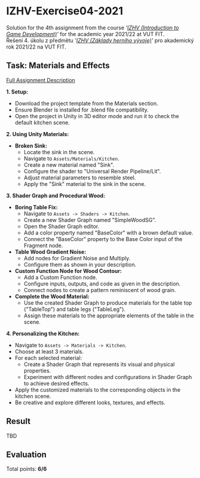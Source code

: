 # IZHV-Exercise04-2021

Solution for the 4th assignment from the course _'[IZHV (Introduction to Game Development)](https://www.fit.vut.cz/study/course/250838/)'_ for the academic year 2021/22 at VUT FIT. \
Řešení 4. úkolu z předmětu _'[IZHV (Základy herního vývoje)](https://www.fit.vut.cz/study/course/250838/.cs)'_ pro akademický rok 2021/22 na VUT FIT.

## Task: Materials and Effects

[Full Assignment Description](http://cphoto.fit.vutbr.cz/ludo/courses/izhv/exercises/e4/)

**1. Setup:**

- Download the project template from the Materials section.
- Ensure Blender is installed for .blend file compatibility.
- Open the project in Unity in 3D editor mode and run it to check the default kitchen scene.

**2. Using Unity Materials:**

- **Broken Sink:**
  - Locate the sink in the scene.
  - Navigate to `Assets/Materials/Kitchen`.
  - Create a new material named "Sink".
  - Configure the shader to "Universal Render Pipeline/Lit".
  - Adjust material parameters to resemble steel.
  - Apply the "Sink" material to the sink in the scene.

**3. Shader Graph and Procedural Wood:**

- **Boring Table Fix:**
  - Navigate to `Assets -> Shaders -> Kitchen`.
  - Create a new Shader Graph named "SimpleWoodSG".
  - Open the Shader Graph editor.
  - Add a color property named "BaseColor" with a brown default value.
  - Connect the "BaseColor" property to the Base Color input of the Fragment node.
- **Table Wood Gradient Noise:**
  - Add nodes for Gradient Noise and Multiply.
  - Configure them as shown in your description.
- **Custom Function Node for Wood Contour:**
  - Add a Custom Function node.
  - Configure inputs, outputs, and code as given in the description.
  - Connect nodes to create a pattern reminiscent of wood grain.
- **Complete the Wood Material:**
  - Use the created Shader Graph to produce materials for the table top ("TableTop") and table legs ("TableLeg").
  - Assign these materials to the appropriate elements of the table in the scene.

**4. Personalizing the Kitchen:**

- Navigate to `Assets -> Materials -> Kitchen`.
- Choose at least 3 materials.
- For each selected material:
  - Create a Shader Graph that represents its visual and physical properties.
  - Experiment with different nodes and configurations in Shader Graph to achieve desired effects.
- Apply the customized materials to the corresponding objects in the kitchen scene.
- Be creative and explore different looks, textures, and effects.

## Result

TBD

## Evaluation

Total points: **6/6**
